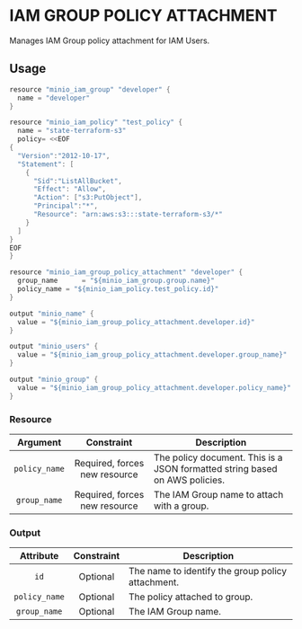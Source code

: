 # IAM GROUP POLICY ATTACHMENT

Manages IAM Group policy attachment for IAM Users.

## Usage

```go
resource "minio_iam_group" "developer" {
  name = "developer"
}

resource "minio_iam_policy" "test_policy" {
  name = "state-terraform-s3"
  policy= <<EOF
{
  "Version":"2012-10-17",
  "Statement": [
    {
      "Sid":"ListAllBucket",
      "Effect": "Allow",
      "Action": ["s3:PutObject"],
      "Principal":"*",
      "Resource": "arn:aws:s3:::state-terraform-s3/*"
    }
  ]
}
EOF
}

resource "minio_iam_group_policy_attachment" "developer" {
  group_name      = "${minio_iam_group.group.name}"
  policy_name = "${minio_iam_policy.test_policy.id}"
}

output "minio_name" {
  value = "${minio_iam_group_policy_attachment.developer.id}"
}

output "minio_users" {
  value = "${minio_iam_group_policy_attachment.developer.group_name}"
}

output "minio_group" {
  value = "${minio_iam_group_policy_attachment.developer.policy_name}"
}
```

### Resource

|   Argument    |          Constraint           | Description                                                                 |
| :-----------: | :---------------------------: | --------------------------------------------------------------------------- |
| `policy_name` | Required, forces new resource | The policy document. This is a JSON formatted string based on AWS policies. |
| `group_name`  | Required, forces new resource | The IAM Group name to attach with a group.                                  |

### Output

|   Attribute   | Constraint | Description                                       |
| :-----------: | :--------: | ------------------------------------------------- |
|     `id`      |  Optional  | The name to identify the group policy attachment. |
| `policy_name` |  Optional  | The policy attached to group.                     |
| `group_name`  |  Optional  | The IAM Group name.                               |
